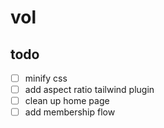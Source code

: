 # vol

## todo
- [ ] minify css
- [ ] add aspect ratio tailwind plugin
- [ ] clean up home page
- [ ] add membership flow
